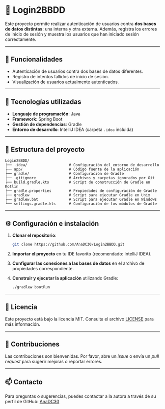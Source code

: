# 🔐 Login2BBDD

Este proyecto permite realizar autenticación de usuarios contra **dos bases de datos distintas**: una interna y otra externa. Además, registra los errores de inicio de sesión y muestra los usuarios que han iniciado sesión correctamente.

---

## 🚀 Funcionalidades

- Autenticación de usuarios contra dos bases de datos diferentes.
- Registro de intentos fallidos de inicio de sesión.
- Visualización de usuarios actualmente autenticados.

---

## 🧰 Tecnologías utilizadas

- **Lenguaje de programación**: Java
- **Framework**: Spring Boot
- **Gestión de dependencias**: Gradle
- **Entorno de desarrollo**: IntelliJ IDEA (carpeta `.idea` incluida)

---

## 📂 Estructura del proyecto

```
Login2BBDD/
├── .idea/                   # Configuración del entorno de desarrollo
├── app/                     # Código fuente de la aplicación
├── gradle/                  # Configuración de Gradle
├── .gitignore               # Archivos y carpetas ignorados por Git
├── build.gradle.kts         # Script de construcción de Gradle en Kotlin
├── gradle.properties        # Propiedades de configuración de Gradle
├── gradlew                  # Script para ejecutar Gradle en Unix
├── gradlew.bat              # Script para ejecutar Gradle en Windows
└── settings.gradle.kts      # Configuración de los módulos de Gradle
```

---

## ⚙️ Configuración e instalación

1. **Clonar el repositorio**:

   ```bash
   git clone https://github.com/AnaDC30/Login2BBDD.git
   ```

2. **Importar el proyecto** en tu IDE favorito (recomendado: IntelliJ IDEA).

3. **Configurar las conexiones a las bases de datos** en el archivo de propiedades correspondiente.

4. **Construir y ejecutar la aplicación** utilizando Gradle:

   ```bash
   ./gradlew bootRun
   ```

---

## 📝 Licencia

Este proyecto está bajo la licencia MIT. Consulta el archivo [LICENSE](LICENSE) para más información.

---

## 🤝 Contribuciones

Las contribuciones son bienvenidas. Por favor, abre un *issue* o envía un *pull request* para sugerir mejoras o reportar errores.

---

## 📫 Contacto

Para preguntas o sugerencias, puedes contactar a la autora a través de su perfil de GitHub: [AnaDC30](https://github.com/AnaDC30)
